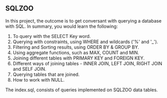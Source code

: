 ## SQLZOO

In this project, the outcome is to get conversant with querying a database with SQL. In summary, you would learn the following:

1. To query with the SELECT Key word.
2. Querying with constraints, using WHERE and wildcards ('%' and '_').
3. Filtering and Sorting results, using ORDER BY & GROUP BY.
4. Using aggregate functions, such as MAX, COUNT and MIN.
5. Joining different tables with PRIMARY KEY and FOREIGN KEY.
6.  Different ways of joining tables - INNER JOIN, LEFT JOIN, RIGHT JOIN and SELF JOIN.
7. Querying tables that are joined.
8. How to work with NULL.

The index.sql, consists of queries implemented on SQLZOO data tables.
